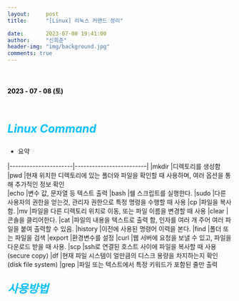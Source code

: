 ```yaml
---
layout:     post
title:      "[Linux] 리눅스 커맨드 정리"

date:       2023-07-08 19:41:00
author:     "신희준"
header-img: "img/background.jpg"
comments: true
---
```


<head>
 <meta property="og:type" content="Linux Command">
 <meta property="og:title" content="Linux Command">
 <meta property="og:description" content="Linux Command">
 <meta property="og:url" content="http://shj7242.github.io/2023/07/08/linux1/">

 <meta name="twitter:card" content="Linux Command">
  <meta name="twitter:title" content="Linux Command">
  <meta name="twitter:description" content="Linux Command">
  <meta name="FACEBOOK:domain" content="http://shj7242.github.io/2023/07/08/linux1/">
  <meta name="facebook:card" content="Linux Command">
   <meta name="facebook:title" content="Linux Command">
   <meta name="facebook:description" content="Linux Command">
   <meta name="facebook:domain" content="http://shj7242.github.io/2023/07/08/linux1/">


 </head>

<br>
<H4 style ="font-weight:bold; color:black;"> </H4>

<H4 style ="font-weight:bold; color : black">2023 - 07 - 08 (토)</H4>
<br>


<p style = "font-weight:bold; color:deepskyblue; font-size:25px; font-style:italic;">Linux Command</p>

- 요약

|----------------------|-------------------------|
|mkdir                 |디렉토리를 생성함
|pwd                   |현재 위치한 디렉토리에 있는 폴더와 파일을 확인할 때 사용하며, 여러 옵션을 통해 추가적인 정보 확인   
|echo                  |변수 값, 문자열 등 텍스트 출력
|bash                  |쉘 스크립트를 실행한다.
|sudo                  |다른 사용자의 권한을 얻는것, 관리자 권한으로 특정 명령을 수행할 때 사용
|cp                    |파일을 복사함.
|mv                    |파일을 다른 디렉토리 위치로 이동, 또는 파일 이름을 변경할 때 사용
|clear                 |콘솔을 클리어한다.
|cat                   |파일의 내용을 텍스트로 출력 함, 인자를 여러 개 주어 여러 파일을 붙여 출력할 수 있음.
|history               |이전에 사용된 명령어 이력을 본다.
|find                  |폴더 또는 파일을 검색
|export                |환경변수를 설정
|curl                  |웹 서버에 요청을 보낼 수 있고, 파일을 다운로드 받을 때 사용.
|scp                   |ssh로 연결된 호스트 사이에 파일을 복사할 때 사용 (secure copy)
|df                    |현재 파일 시스템이 얼만큼의 디스크 용량을 차지하는지 확인 (disk file system)
|grep                  |파일 또는 텍스트에서 특정 키워드가 포함된 줄만 출력

<p style = "font-weight:bold; color:deepskyblue; font-size:25px; font-style:italic;">사용방법</p>

